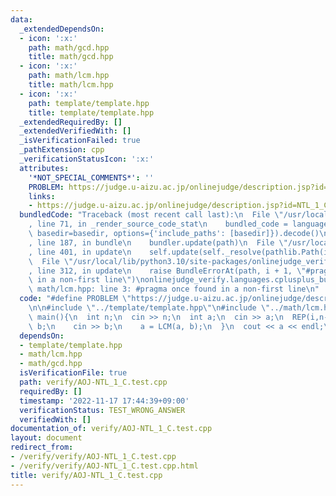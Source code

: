 ```yaml
---
data:
  _extendedDependsOn:
  - icon: ':x:'
    path: math/gcd.hpp
    title: math/gcd.hpp
  - icon: ':x:'
    path: math/lcm.hpp
    title: math/lcm.hpp
  - icon: ':x:'
    path: template/template.hpp
    title: template/template.hpp
  _extendedRequiredBy: []
  _extendedVerifiedWith: []
  _isVerificationFailed: true
  _pathExtension: cpp
  _verificationStatusIcon: ':x:'
  attributes:
    '*NOT_SPECIAL_COMMENTS*': ''
    PROBLEM: https://judge.u-aizu.ac.jp/onlinejudge/description.jsp?id=NTL_1_C
    links:
    - https://judge.u-aizu.ac.jp/onlinejudge/description.jsp?id=NTL_1_C
  bundledCode: "Traceback (most recent call last):\n  File \"/usr/local/lib/python3.10/site-packages/onlinejudge_verify/documentation/build.py\"\
    , line 71, in _render_source_code_stat\n    bundled_code = language.bundle(stat.path,\
    \ basedir=basedir, options={'include_paths': [basedir]}).decode()\n  File \"/usr/local/lib/python3.10/site-packages/onlinejudge_verify/languages/cplusplus.py\"\
    , line 187, in bundle\n    bundler.update(path)\n  File \"/usr/local/lib/python3.10/site-packages/onlinejudge_verify/languages/cplusplus_bundle.py\"\
    , line 401, in update\n    self.update(self._resolve(pathlib.Path(included), included_from=path))\n\
    \  File \"/usr/local/lib/python3.10/site-packages/onlinejudge_verify/languages/cplusplus_bundle.py\"\
    , line 312, in update\n    raise BundleErrorAt(path, i + 1, \"#pragma once found\
    \ in a non-first line\")\nonlinejudge_verify.languages.cplusplus_bundle.BundleErrorAt:\
    \ math/lcm.hpp: line 3: #pragma once found in a non-first line\n"
  code: "#define PROBLEM \"https://judge.u-aizu.ac.jp/onlinejudge/description.jsp?id=NTL_1_C\"\
    \n\n#include \"../template/template.hpp\"\n#include \"../math/lcm.hpp\"\n\nint\
    \ main(){\n  int n;\n  cin >> n;\n  int a;\n  cin >> a;\n  REP(i,n-1){\n    int\
    \ b;\n    cin >> b;\n    a = LCM(a, b);\n  }\n  cout << a << endl;\n}\n"
  dependsOn:
  - template/template.hpp
  - math/lcm.hpp
  - math/gcd.hpp
  isVerificationFile: true
  path: verify/AOJ-NTL_1_C.test.cpp
  requiredBy: []
  timestamp: '2022-11-17 17:44:39+09:00'
  verificationStatus: TEST_WRONG_ANSWER
  verifiedWith: []
documentation_of: verify/AOJ-NTL_1_C.test.cpp
layout: document
redirect_from:
- /verify/verify/AOJ-NTL_1_C.test.cpp
- /verify/verify/AOJ-NTL_1_C.test.cpp.html
title: verify/AOJ-NTL_1_C.test.cpp
---
```


